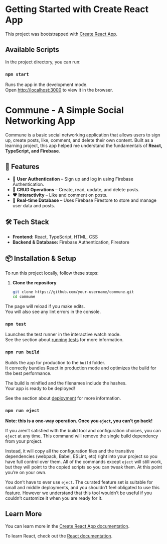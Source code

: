 # Getting Started with Create React App

This project was bootstrapped with [Create React App](https://github.com/facebook/create-react-app).

## Available Scripts

In the project directory, you can run:

### `npm start`

Runs the app in the development mode.\
Open [http://localhost:3000](http://localhost:3000) to view it in the browser.
# Commune - A Simple Social Networking App

Commune is a basic social networking application that allows users to sign up, create posts, like, comment, and delete their own content. Built as a learning project, this app helped me understand the fundamentals of **React, TypeScript, and Firebase**.

## 🚀 Features

- 🔐 **User Authentication** – Sign up and log in using Firebase Authentication.
- 📝 **CRUD Operations** – Create, read, update, and delete posts.
- ❤️ **Interactivity** – Like and comment on posts.
- 🔄 **Real-time Database** – Uses Firebase Firestore to store and manage user data and posts.

## 🛠 Tech Stack

- **Frontend:** React, TypeScript, HTML, CSS
- **Backend & Database:** Firebase Authentication, Firestore

## 📦 Installation & Setup

To run this project locally, follow these steps:

1. **Clone the repository**
   ```sh
   git clone https://github.com/your-username/commune.git
   cd commune

The page will reload if you make edits.\
You will also see any lint errors in the console.

### `npm test`

Launches the test runner in the interactive watch mode.\
See the section about [running tests](https://facebook.github.io/create-react-app/docs/running-tests) for more information.

### `npm run build`

Builds the app for production to the `build` folder.\
It correctly bundles React in production mode and optimizes the build for the best performance.

The build is minified and the filenames include the hashes.\
Your app is ready to be deployed!

See the section about [deployment](https://facebook.github.io/create-react-app/docs/deployment) for more information.

### `npm run eject`

**Note: this is a one-way operation. Once you `eject`, you can’t go back!**

If you aren’t satisfied with the build tool and configuration choices, you can `eject` at any time. This command will remove the single build dependency from your project.

Instead, it will copy all the configuration files and the transitive dependencies (webpack, Babel, ESLint, etc) right into your project so you have full control over them. All of the commands except `eject` will still work, but they will point to the copied scripts so you can tweak them. At this point you’re on your own.

You don’t have to ever use `eject`. The curated feature set is suitable for small and middle deployments, and you shouldn’t feel obligated to use this feature. However we understand that this tool wouldn’t be useful if you couldn’t customize it when you are ready for it.

## Learn More

You can learn more in the [Create React App documentation](https://facebook.github.io/create-react-app/docs/getting-started).

To learn React, check out the [React documentation](https://reactjs.org/).

